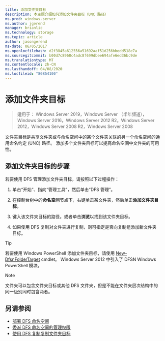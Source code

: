 ```yaml
---
title: 添加文件夹目标
description: 本主题介绍如何添加文件夹目标（UNC 路径）
ms.prod: windows-server
ms.author: jgerend
manager: brianlic
ms.technology: storage
ms.topic: article
author: jasongerend
ms-date: 06/05/2017
ms.openlocfilehash: d2f3845a612556a51692aaf51d256bbedd518e7a
ms.sourcegitcommit: b00d7c8968c4adc8f699dbee694afe6ed36bc9de
ms.translationtype: MT
ms.contentlocale: zh-CN
ms.lasthandoff: 04/08/2020
ms.locfileid: "80854100"
---
```

# <a name="add-folder-targets"></a>添加文件夹目标

> 适用于： Windows Server 2019，Windows Server （半年频道），Windows Server 2016，Windows Server 2012 R2，Windows Server 2012，Windows Server 2008 R2，Windows Server 2008

文件夹目标是共享文件夹或与命名空间中的某个文件夹关联的另一个命名空间的通用命名约定 (UNC) 路径。 添加多个文件夹目标可以提高命名空间中文件夹的可用性。

## <a name="to-add-a-folder-target"></a>添加文件夹目标的步骤

若要使用 DFS 管理添加文件夹目标，请按照以下过程操作：

1.  单击“开始”、指向“管理工具”，然后单击“DFS 管理”。

2.  在控制台树中的**命名空间**节点下，右键单击某文件夹，然后单击**添加文件夹目标**。

3.  键入该文件夹目标的路径，或者单击**浏览**以找到该文件夹目标。

4.  如果使用 DFS 复制对文件夹进行复制，则可指定是否向复制组添加新文件夹目标。

> [!TIP]
> 若要使用 Windows PowerShell 添加文件夹目标，请使用 [New-DfsnFolderTarget](https://docs.microsoft.com/powershell/module/dfsn/new-dfsnfoldertarget) cmdlet。 Windows Server 2012 中引入了 DFSN Windows PowerShell 模块。

> [!NOTE]
> 文件夹可以包含文件夹目标或其他 DFS 文件夹，但是不能在文件夹层次结构中的同一级别同时包含两者。

## <a name="see-also"></a>另请参阅

-   [部署 DFS 命名空间](deploying-dfs-namespaces.md)
-   [委派 DFS 命名空间的管理权限](delegate-management-permissions-for-dfs-namespaces.md)
-   [使用 DFS 复制复制文件夹目标](replicate-folder-targets-using-dfs-replication.md)